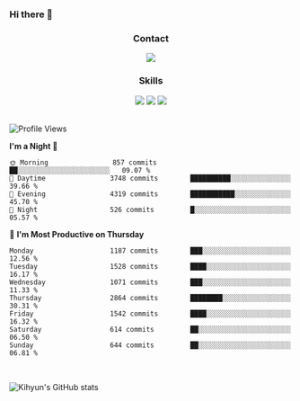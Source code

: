 ### Hi there 👋

<!--
**Key5771/Key5771** is a ✨ _special_ ✨ repository because its `README.md` (this file) appears on your GitHub profile.

Here are some ideas to get you started:

- 🔭 I’m currently working on ...
- 🌱 I’m currently learning ...
- 👯 I’m looking to collaborate on ...
- 🤔 I’m looking for help with ...
- 💬 Ask me about ...
- 📫 How to reach me: ...
- 😄 Pronouns: ...
- ⚡ Fun fact: ...
-->

<h3 align="center">Contact</h3>
<div align="center">
  <a href="mailto:ksj57715@gmail.com"><img src="https://img.shields.io/badge/Gmail-D14836?style=for-the-badge&logo=gmail&logoColor=white"/></a>
</div>

<h3 align="center">Skills</h3>
<div align="center">
  <img src="https://img.shields.io/badge/iOS-000000?style=for-the-badge&logo=ios&logoColor=white"/>
  <img src="https://img.shields.io/badge/Swift-FA7343?style=for-the-badge&logo=swift&logoColor=white"/>
  <img src="https://img.shields.io/badge/Xcode-007ACC?style=for-the-badge&logo=Xcode&logoColor=white"/>
</div>

<br>

<!--START_SECTION:waka-->
![Profile Views](http://img.shields.io/badge/Profile%20Views-0-blue)

**I'm a Night 🦉** 

```text
🌞 Morning                857 commits         ██░░░░░░░░░░░░░░░░░░░░░░░   09.07 % 
🌆 Daytime                3748 commits        ██████████░░░░░░░░░░░░░░░   39.66 % 
🌃 Evening                4319 commits        ███████████░░░░░░░░░░░░░░   45.70 % 
🌙 Night                  526 commits         █░░░░░░░░░░░░░░░░░░░░░░░░   05.57 % 
```
📅 **I'm Most Productive on Thursday** 

```text
Monday                   1187 commits        ███░░░░░░░░░░░░░░░░░░░░░░   12.56 % 
Tuesday                  1528 commits        ████░░░░░░░░░░░░░░░░░░░░░   16.17 % 
Wednesday                1071 commits        ███░░░░░░░░░░░░░░░░░░░░░░   11.33 % 
Thursday                 2864 commits        ████████░░░░░░░░░░░░░░░░░   30.31 % 
Friday                   1542 commits        ████░░░░░░░░░░░░░░░░░░░░░   16.32 % 
Saturday                 614 commits         ██░░░░░░░░░░░░░░░░░░░░░░░   06.50 % 
Sunday                   644 commits         ██░░░░░░░░░░░░░░░░░░░░░░░   06.81 % 
```



<!--END_SECTION:waka-->

<br>


![Kihyun's GitHub stats](https://github-readme-stats.vercel.app/api?username=key5771&show_icons=true&theme=radical)
